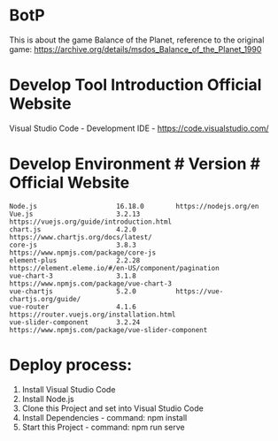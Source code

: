 # BotP

This is about the game Balance of the Planet, reference to the original game: https://archive.org/details/msdos_Balance_of_the_Planet_1990

# Develop Tool Introduction Official Website

Visual Studio Code - Development IDE - https://code.visualstudio.com/

# Develop Environment # Version # Official Website

    Node.js                    16.18.0        https://nodejs.org/en
    Vue.js                     3.2.13         https://vuejs.org/guide/introduction.html
    chart.js                   4.2.0          https://www.chartjs.org/docs/latest/
    core-js                    3.8.3          https://www.npmjs.com/package/core-js
    element-plus               2.2.28         https://element.eleme.io/#/en-US/component/pagination
    vue-chart-3                3.1.8          https://www.npmjs.com/package/vue-chart-3
    vue-chartjs                5.2.0          https://vue-chartjs.org/guide/
    vue-router                 4.1.6          https://router.vuejs.org/installation.html
    vue-slider-component       3.2.24         https://www.npmjs.com/package/vue-slider-component

# Deploy process:

1. Install Visual Studio Code
2. Install Node.js
3. Clone this Project and set into Visual Studio Code
4. Install Dependencies - command: npm install
5. Start this Project - command: npm run serve
